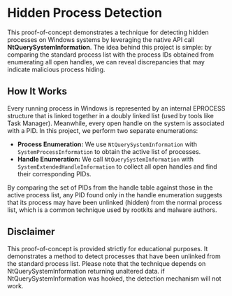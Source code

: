 # Hidden Process Detection

This proof-of-concept demonstrates a technique for detecting hidden processes on Windows systems by leveraging the native API call **NtQuerySystemInformation**. The idea behind this project is simple: by comparing the standard process list with the process IDs obtained from enumerating all open handles, we can reveal discrepancies that may indicate malicious process hiding.

## How It Works

Every running process in Windows is represented by an internal EPROCESS structure that is linked together in a doubly linked list (used by tools like Task Manager). Meanwhile, every open handle on the system is associated with a PID. In this project, we perform two separate enumerations:

- **Process Enumeration:** We use `NtQuerySystemInformation` with `SystemProcessInformation` to obtain the active list of processes.
- **Handle Enumeration:** We call `NtQuerySystemInformation` with `SystemExtendedHandleInformation` to collect all open handles and find their corresponding PIDs.

By comparing the set of PIDs from the handle table against those in the active process list, any PID found only in the handle enumeration suggests that its process may have been unlinked (hidden) from the normal process list, which is a common technique used by rootkits and malware authors.

## Disclaimer

This proof-of-concept is provided strictly for educational purposes. It demonstrates a method to detect processes that have been unlinked from the standard process list. Please note that the technique depends on NtQuerySystemInformation returning unaltered data. if NtQuerySystemInformation was hooked, the detection mechanism will not work.
